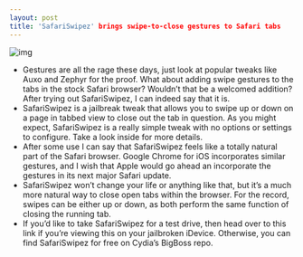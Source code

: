 ```yaml
---
layout: post
title: 'SafariSwipez' brings swipe-to-close gestures to Safari tabs
---
```

![img](http://media.idownloadblog.com/wp-content/uploads/2013/02/SafariSwipez.jpg)
* Gestures are all the rage these days, just look at popular tweaks like Auxo and Zephyr for the proof. What about adding swipe gestures to the tabs in the stock Safari browser? Wouldn’t that be a welcomed addition? After trying out SafariSwipez, I can indeed say that it is.
* SafariSwipez is a jailbreak tweak that allows you to swipe up or down on a page in tabbed view to close out the tab in question. As you might expect, SafariSwipez is a really simple tweak with no options or settings to configure. Take a look inside for more details.
* After some use I can say that SafariSwipez feels like a totally natural part of the Safari browser. Google Chrome for iOS incorporates similar gestures, and I wish that Apple would go ahead an incorporate the gestures in its next major Safari update.
* SafariSwipez won’t change your life or anything like that, but it’s a much more natural way to close open tabs within the browser. For the record, swipes can be either up or down, as both perform the same function of closing the running tab.
* If you’d like to take SafariSwipez for a test drive, then head over to this link if you’re viewing this on your jailbroken iDevice. Otherwise, you can find SafariSwipez for free on Cydia’s BigBoss repo.

